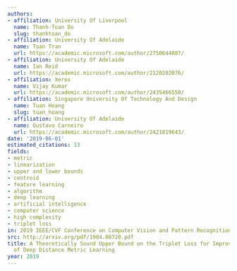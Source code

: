 ```yaml
---
authors:
- affiliation: University Of Liverpool
  name: Thanh-Toan Do
  slug: thanhtoan_do
- affiliation: University Of Adelaide
  name: Toan Tran
  url: https://academic.microsoft.com/author/2750644087/
- affiliation: University Of Adelaide
  name: Ian Reid
  url: https://academic.microsoft.com/author/2120202076/
- affiliation: Xerox
  name: Vijay Kumar
  url: https://academic.microsoft.com/author/2435466550/
- affiliation: Singapore University Of Technology And Design
  name: Tuan Hoang
  slug: tuan_hoang
- affiliation: University Of Adelaide
  name: Gustavo Carneiro
  url: https://academic.microsoft.com/author/2421819643/
date: '2019-06-01'
estimated_citations: 13
fields:
- metric
- linearization
- upper and lower bounds
- centroid
- feature learning
- algorithm
- deep learning
- artificial intelligence
- computer science
- high complexity
- triplet loss
in: 2019 IEEE/CVF Conference on Computer Vision and Pattern Recognition (CVPR)
src: http://arxiv.org/pdf/1904.08720.pdf
title: A Theoretically Sound Upper Bound on the Triplet Loss for Improving the Efficiency
  of Deep Distance Metric Learning
year: 2019
---
```

